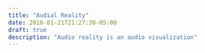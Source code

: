 ```yaml
---
title: "Audial Reality"
date: 2018-01-21T21:27:38-05:00
draft: true
description: "Audio reality is an audio visualization"
---
```


